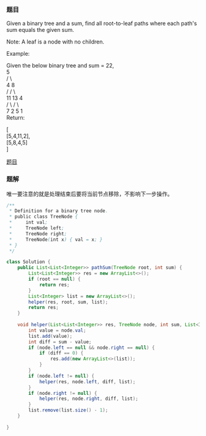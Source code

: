 ### 题目
Given a binary tree and a sum, find all root-to-leaf paths where each path's sum equals the given sum.

Note: A leaf is a node with no children.

Example:

Given the below binary tree and sum = 22,   
      5   
     / \  
    4   8  
   /   / \  
  11  13  4  
 /  \    / \  
7    2  5   1  
Return:
  
[  
   [5,4,11,2],  
   [5,8,4,5]  
]  

[题目](https://leetcode-cn.com/problems/path-sum-ii)
### 题解 

唯一要注意的就是处理结束后要将当前节点移除，不影响下一步操作。
```java
/**
 * Definition for a binary tree node.
 * public class TreeNode {
 *     int val;
 *     TreeNode left;
 *     TreeNode right;
 *     TreeNode(int x) { val = x; }
 * }
 */

class Solution {
    public List<List<Integer>> pathSum(TreeNode root, int sum) {
        List<List<Integer>> res = new ArrayList<>();
        if (root == null) {
            return res;
        }
        List<Integer> list = new ArrayList<>();
        helper(res, root, sum, list);
        return res;
    }
    
    void helper(List<List<Integer>> res, TreeNode node, int sum, List<Integer> list) {
        int value = node.val;
        list.add(value);
        int diff = sum - value;
        if (node.left == null && node.right == null) {
            if (diff == 0) {
                res.add(new ArrayList<>(list));
            }
        }
        if (node.left != null) {
            helper(res, node.left, diff, list);
        }
        if (node.right != null) {
            helper(res, node.right, diff, list);
        }
        list.remove(list.size() - 1);
    }
    
}
```




